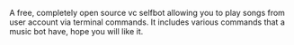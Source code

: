 A free, completely open source vc selfbot allowing you to play songs from user account via terminal commands. It includes various commands that a music bot have, hope you will like it.
